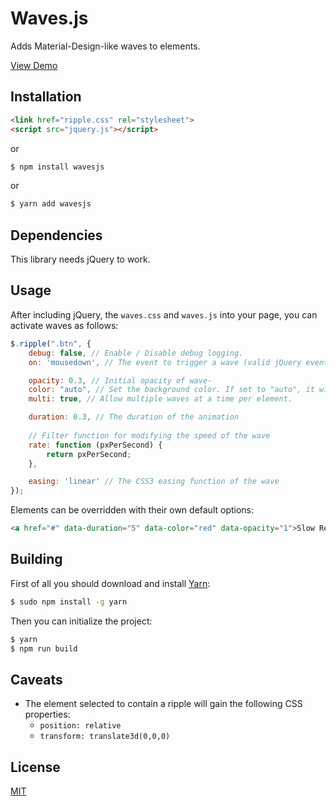 Waves.js
=========

Adds Material-Design-like waves to elements.

[View Demo](https://passypw.github.com/Waves.js/demo/)

## Installation
```html
<link href="ripple.css" rel="stylesheet">
<script src="jquery.js"></script>
```
or
```bash
$ npm install wavesjs
```
or
```bash
$ yarn add wavesjs
```

## Dependencies
This library needs jQuery to work.

## Usage
After including jQuery, the `waves.css` and `waves.js` into your page, you can activate waves as follows:

```javascript
$.ripple(".btn", {
	debug: false, // Enable / Disable debug logging.
	on: 'mousedown', // The event to trigger a wave (valid jQuery event).

	opacity: 0.3, // Initial opacity of wave-
	color: "auto", // Set the background color. If set to "auto", it will use the text color-
	multi: true, // Allow multiple waves at a time per element.

	duration: 0.3, // The duration of the animation
	
	// Filter function for modifying the speed of the wave
	rate: function (pxPerSecond) {
		return pxPerSecond;
	},

	easing: 'linear' // The CSS3 easing function of the wave
});
```

Elements can be overridden with their own default options:
```html
<a href="#" data-duration="5" data-color="red" data-opacity="1">Slow Red Ripple</a>
```

## Building
First of all you should download and install [Yarn](https://yarnpkg.com):
```bash
$ sudo npm install -g yarn
```

Then you can initialize the project:
```bash
$ yarn
$ npm run build
```

## Caveats
* The element selected to contain a ripple will gain the following CSS properties:
    * `position: relative`
    * `transform: translate3d(0,0,0)`

## License
[MIT](LICENSE)
